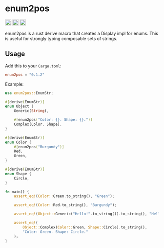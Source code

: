 # enum2pos

[<img alt="github" src="https://img.shields.io/badge/github-matthewjberger/enum2pos-8da0cb?style=for-the-badge&labelColor=555555&logo=github" height="20">](https://github.com/matthewjberger/enum2pos)
[<img alt="crates.io" src="https://img.shields.io/crates/v/enum2pos.svg?style=for-the-badge&color=fc8d62&logo=rust" height="20">](https://crates.io/crates/enum2pos)
[<img alt="docs.rs" src="https://img.shields.io/badge/docs.rs-enum2pos-66c2a5?style=for-the-badge&labelColor=555555&logo=docs.rs" height="20">](https://docs.rs/enum2pos)

enum2pos is a rust derive macro that creates a Display impl for enums. 
This is useful for strongly typing composable sets of strings.

## Usage

Add this to your `Cargo.toml`:

```toml
enum2pos = "0.1.2"
```

Example:

```rust
use enum2pos::EnumStr;

#[derive(EnumStr)]
enum Object {
    Generic(String),

    #[enum2pos("Color: {}. Shape: {}.")]
    Complex(Color, Shape),
}

#[derive(EnumStr)]
enum Color {
    #[enum2pos("Burgundy")]
    Red,
    Green,
}

#[derive(EnumStr)]
enum Shape {
    Circle,
}

fn main() {
    assert_eq!(Color::Green.to_string(), "Green");

    assert_eq!(Color::Red.to_string(), "Burgundy");

    assert_eq!(Object::Generic("Hello!".to_string()).to_string(), "Hello!");

    assert_eq!(
        Object::Complex(Color::Green, Shape::Circle).to_string(),
        "Color: Green. Shape: Circle."
    );
}
```
